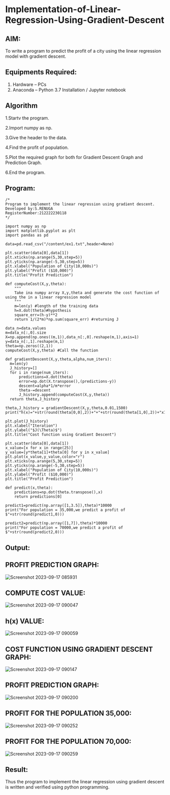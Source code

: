 # Implementation-of-Linear-Regression-Using-Gradient-Descent

## AIM:
To write a program to predict the profit of a city using the linear regression model with gradient descent.

## Equipments Required:
1. Hardware – PCs
2. Anaconda – Python 3.7 Installation / Jupyter notebook

## Algorithm

  1.Startv the program.
  
  2.Import numpy as np.
  
  3.Give the header to the data.
  
  4.Find the profit of population.
  
  5.Plot the required graph for both for Gradient Descent Graph and Prediction Graph.
  
  6.End the program.
 

## Program:
```
/*
Program to implement the linear regression using gradient descent.
Developed by:S.RENUGA 
RegisterNumber:212222230118 
*/

import numpy as np
import matplotlib.pyplot as plt
import pandas as pd

data=pd.read_csv("/content/ex1.txt",header=None)

plt.scatter(data[0],data[1])
plt.xticks(np.arange(5,30,step=5))
plt.yticks(np.arange(-5,30,step=5))
plt.xlabel("Population of City(10,000s)")
plt.ylabel("Profit ($10,000)")
plt.title("Profit Prediction")

def computeCost(X,y,theta):
    """
    Take ina numpy array X,y,theta and generate the cost function of using the in a linear regression model
    """
    m=len(y) #length of the training data
    h=X.dot(theta)#hypothesis
    square_err=(h-y)**2
    return 1/(2*m)*np.sum(square_err) #returning J

data_n=data.values
m=data_n[:,0].size
X=np.append(np.ones((m,1)),data_n[:,0].reshape(m,1),axis=1)
y=data_n[:,1].reshape(m,1)
theta=np.zeros((2,1))
computeCost(X,y,theta) #Call the function

def gradientDescent(X,y,theta,alpha,num_iters):
  m=len(y)
  J_history=[]
  for i in range(num_iters):
      predictions=X.dot(theta)
      error=np.dot(X.transpose(),(predictions-y))
      descent=alpha*1/m*error
      theta-=descent
      J_history.append(computeCost(X,y,theta))
  return theta,J_history

theta,J_history = gradientDescent(X,y,theta,0.01,1500)
print("h(x)="+str(round(theta[0,0],2))+"+"+str(round(theta[1,0],2))+"x1")

plt.plot(J_history)
plt.xlabel("Iteration")
plt.ylabel("$J(\Theta)$")
plt.title("Cost function using Gradient Descent")

plt.scatter(data[0],data[1])
x_value=[x for x in range(25)]
y_value=[y*theta[1]+theta[0] for y in x_value]
plt.plot(x_value,y_value,color="r")
plt.xticks(np.arange(5,30,step=5))
plt.yticks(np.arange(-5,30,step=5))
plt.xlabel("Population of City(10,000s)")
plt.ylabel("Profit ($10,000)")
plt.title("Profit Prediction")

def predict(x,theta):
    predictions=np.dot(theta.transpose(),x)
    return predictions[0]

predict1=predict(np.array([1,3.5]),theta)*10000
print("For population = 35,000,we predict a profit of $"+str(round(predict1,0)))

predict2=predict(np.array([1,7]),theta)*10000
print("For population = 70000,we predict a profit of $"+str(round(predict2,0)))
```

## Output:

## PROFIT PREDICTION GRAPH:

![Screenshot 2023-09-17 085931](https://github.com/RENUGASARAVANAN/Implementation-of-Linear-Regression-Using-Gradient-Descent/assets/119292258/c99c236f-fbd2-4b93-b94d-88b2bae00e67)

## COMPUTE COST VALUE:

![Screenshot 2023-09-17 090047](https://github.com/RENUGASARAVANAN/Implementation-of-Linear-Regression-Using-Gradient-Descent/assets/119292258/8ac9bf73-a895-4de9-88ce-b579fe141387)

## h(x) VALUE:

![Screenshot 2023-09-17 090059](https://github.com/RENUGASARAVANAN/Implementation-of-Linear-Regression-Using-Gradient-Descent/assets/119292258/8da5cc0c-9dc2-42a1-baae-175734b8cae7)

## COST FUNCTION USING GRADIENT DESCENT GRAPH:

![Screenshot 2023-09-17 090147](https://github.com/RENUGASARAVANAN/Implementation-of-Linear-Regression-Using-Gradient-Descent/assets/119292258/1b30479a-e925-4dbf-ba31-385d3821b8c0)

## PROFIT PREDICTION GRAPH:

![Screenshot 2023-09-17 090200](https://github.com/RENUGASARAVANAN/Implementation-of-Linear-Regression-Using-Gradient-Descent/assets/119292258/2a1fe829-35cf-4a3c-89d5-7cbb307dea5c)

## PROFIT FOR THE POPULATION 35,000:

![Screenshot 2023-09-17 090252](https://github.com/RENUGASARAVANAN/Implementation-of-Linear-Regression-Using-Gradient-Descent/assets/119292258/2c26ebc8-59d7-43dc-bd4a-68ef58996b35)

## PROFIT FOR THE POPULATION 70,000:

![Screenshot 2023-09-17 090259](https://github.com/RENUGASARAVANAN/Implementation-of-Linear-Regression-Using-Gradient-Descent/assets/119292258/30fd7a04-a6d2-4a03-a17f-53340d4f6363)

## Result:
Thus the program to implement the linear regression using gradient descent is written and verified using python programming.
